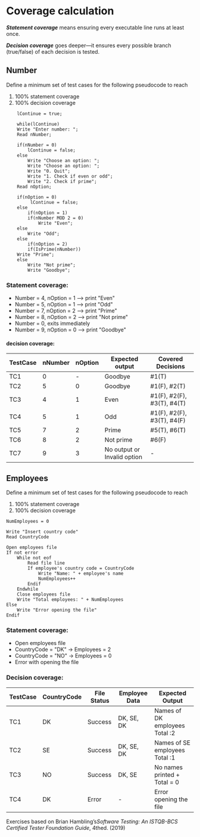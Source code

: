 # Coverage calculation

**_Statement coverage_** means ensuring every executable line runs at least once.

**_Decision coverage_** goes deeper—it ensures every possible branch (true/false) of each decision is tested.

## Number
Define a minimum set of test cases for the following pseudocode to reach
1. 100% statement coverage
2. 100% decision coverage

```BASIC
    lContinue = true;
    
    while(lContinue)
    Write "Enter number: ";
    Read nNumber;
    
    if(nNumber = 0) 
        lContinue = false;
    else  
        Write "Choose an option: ";
        Write "Choose an option: ";
        Write "0. Quit";
        Write "1. Check if even or odd";
        Write "2. Check if prime";
    Read nOption;
    
    if(nOption = 0)
         lContinue = false;
    else
        if(nOption = 1)
        if(nNumber MOD 2 = 0)
            Write "Even";
    else 
        Write "Odd";
    else 
        if(nOption = 2)
        if(IsPrime(nNumber))
    Write "Prime";
    else 
        Write "Not prime";
        Write "Goodbye";
```
### **Statement coverage:**
- Number = 4, nOption = 1 \--> print "Even"
- Number = 5, nOption = 1 \--> print "Odd"
- Number = 7, nOption = 2 \--> print "Prime"
- Number = 8, nOption = 2 \--> print "Not prime"
- Number = 0, exits immediately
- Number = 9, nOption = 0 \--> print "Goodbye"

#### **decision coverage:**

| TestCase | nNumber | nOption | Expected output             | Covered Decisions          |
|----------|---------|---------|-----------------------------|----------------------------|
| TC1      | 0       | -       | Goodbye                     | #1(T)                      |
| TC2      | 5       | 0       | Goodbye                     | #1(F), #2(T)               |
| TC3      | 4       | 1       | Even                        | #1(F), #2(F), #3(T), #4(T) |
| TC4      | 5       | 1       | Odd                         | #1(F), #2(F), #3(T), #4(F) |
| TC5      | 7       | 2       | Prime                       | #5(T), #6(T)               |
| TC6      | 8       | 2       | Not prime                   | #6(F)                      |
| TC7      | 9       | 3       | No output or Invalid option | -                          |


## Employees

Define a minimum set of test cases for the following pseudocode to reach
1. 100% statement coverage
2. 100% decision coverage

```
NumEmployees = 0

Write "Insert country code"
Read CountryCode

Open employees file 
If not error
    While not eof
        Read file line
        If employee's country code = CountryCode
            Write "Name: " + employee's name
            NumEmployees++
        Endif
    Endwhile
    Close employees file
    Write "Total employees: " + NumEmployees
Else
    Write "Error opening the file"
Endif
```
### **Statement coverage:**
- Open employees file
- CountryCode = "DK" → Employees = 2
- CountryCode = "NO" → Employees = 0
- Error with opening the file

### **Decision coverage:**

| TestCase | CountryCode | File Status | Employee Data | Expected Output                      |
|----------|-------------|-------------|---------------|--------------------------------------|
| TC1      | DK          | Success     | DK, SE, DK    | Names of DK employees <br/> Total :2 |
| TC2      | SE          | Success     | DK, SE, DK    | Names of SE employees <br/> Total :1 |
| TC3      | NO          | Success     | DK, SE        | No names printed + Total = 0         |
| TC4      | DK          | Error       | -             | Error opening the file               |


Exercises based on Brian Hambling’s*Software Testing: An ISTQB-BCS Certified Tester Foundation Guide*, 4thed. (2019)

